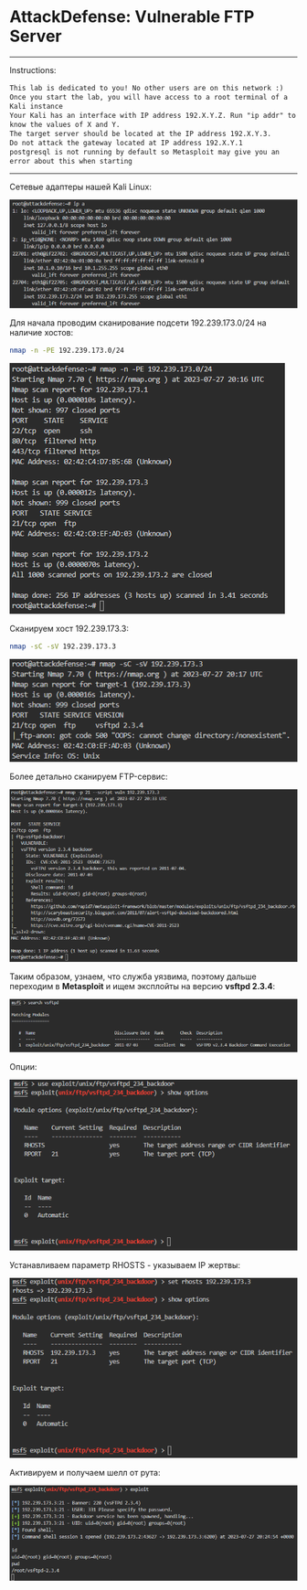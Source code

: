 # AttackDefense: Vulnerable FTP Server

---

Instructions: 

	This lab is dedicated to you! No other users are on this network :) 
	Once you start the lab, you will have access to a root terminal of a Kali instance
	Your Kali has an interface with IP address 192.X.Y.Z. Run "ip addr" to know the values of X and Y.
	The target server should be located at the IP address 192.X.Y.3. 
	Do not attack the gateway located at IP address 192.X.Y.1 
	postgresql is not running by default so Metasploit may give you an error about this when starting

---

Сетевые адаптеры нашей Kali Linux:

![ScreenShot](screenshots/1.png)

Для начала проводим сканирование подсети 192.239.173.0/24 на наличие хостов:

```sh
nmap -n -PE 192.239.173.0/24
```

![ScreenShot](screenshots/2.png)

Сканируем хост 192.239.173.3:

```sh
nmap -sC -sV 192.239.173.3
```

![ScreenShot](screenshots/3.png)

Более детально сканируем FTP-сервис:

![ScreenShot](screenshots/4.png)

Таким образом, узнаем, что служба уязвима, поэтому дальше переходим в **Metasploit** и ищем эксплойты на версию **vsftpd 2.3.4**:

![ScreenShot](screenshots/5.png)

Опции:

![ScreenShot](screenshots/6.png)

Устанавливаем параметр RHOSTS - указываем IP жертвы:

![ScreenShot](screenshots/7.png)

Активируем и получаем шелл от рута:

![ScreenShot](screenshots/8.png)
